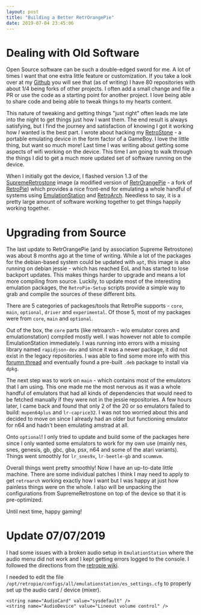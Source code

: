 ```yaml
---
layout: post
title: "Building a Better RetrOrangePie"
date: 2019-07-04 23:45:06
---
```


# Dealing with Old Software
Open Source software can be such a double-edged sword for me. A lot of times I want that one extra little feature or customization. If you take a look over at my [Github](https://github.com/amcolash) you will see that (as of writing) I have 80 repositories with about 1/4 being forks of other projects. I often add a small change and file a PR or use the code as a starting point for another project. I love being able to share code and being able to tweak things to my hearts content.

This nature of tweaking and getting things "just right" often leads me late into the night to get things just how I want them. The end result is always satisfying, but I find the journey and satisfaction of knowing I got it working how _I_ wanted is the best part. I wrote about hacking my [RetroStone](https://www.8bcraft.com/product/retrostone/) - a portable emulating device in the form factor of a GameBoy. I love the little thing, but want so much more! Last time I was writing about getting some aspects of wifi working on the device. This time I am going to walk through the things I did to get a much more updated set of software running on the device.

When I initially got the device, I flashed version 1.3 of the [SupremeRetrostone](http://forum.8bcraft.com/viewtopic.php?t=1818) image (a modified version of [RetrOrangePie](http://retrorangepi.org) - a fork of [RetroPie](https://retropie.org.uk/)) which provides a nice front-end for emulating a whole handful of systems using [EmulationStation](https://emulationstation.org/) and [RetroArch](https://www.retroarch.com/). Needless to say, it is a pretty large amount of software working together to get things happily working together.

# Upgrading from Source
The last update to RetrOrangePie (and by association Supreme Retrostone) was about 8 months ago at the time of writing. While a lot of the packages for the debian-based system could be updated with `apt`, this image is also running on debian jessie - which has reached EoL and has started to lose backport updates. This makes things harder to upgrade and means a lot more compiling from source. Luckily, to update most of the interesting emulation packages, the `RetroPie-Setup` scripts provide a simple way to grab and compile the sources of these different bits.

There are 5 categories of packages/tools that RetroPie supports - `core`, `main`, `optional`, `driver` and `experimental`. Of those 5, most of my packages were from `core`, `main` and `optional`. 

Out of the box, the `core` parts (like retroarch - w/o emulator cores and emulationstation) compiled mostly well. I was however not able to compile EmulationStation immediately. I was running into errors with a missing library named `rapidjson-dev` and since it was a newer package, it did not exist in the legacy repositories. I was able to find some more info with this [forumn thread](https://retropie.org.uk/forum/topic/21542/rapidjson-dev-package-not-available/6) and eventually found a pre-built `.deb` package to install via `dpkg`.

The next step was to work on `main` - which contains most of the emulators that I am using. This one made me the most nervous as it was a whole handful of emulators that had all kinds of dependencies that would need to be fetched manually if they were not in the jessie repositories. A few hours later, I came back and found that only 2 of the 20 or so emulators failed to build: `mupen64plus` and `lr-caprice32`. I was not too worried about this and decided to move on since I already had an older but functioning emulator for n64 and hadn't been emulating amstrad at all.

Onto `optional`! I only tried to update and build some of the packages here since I only wanted some emulators to work for my own use (mainly nes, snes, genesis, gb, gbc, gba, psx, n64 and some of the atari variants). Things went smoothly for `lr_snes9x`, `lr-beetle-gb` and `scummvm`.

Overall things went pretty smoothly! Now I have an up-to-date little machine. There are some individual patches I think I may need to apply to get `retroarch` working exactly how I want but I was happy at just how painless things were on the whole. I also will be unpacking the configurations from SupremeRetrostone on top of the device so that it is pre-optimized.

Until next time, happy gaming!

# Update 07/07/2019
I had some issues with a broken audio setup in `EmulationStation` where the audio menu did not work and I kept getting errors logged to the console. I followed the directions from the [retropie wiki](https://github.com/RetroPie/RetroPie-Setup/wiki/Sound-Issues).

I needed to edit the file `/opt/retropie/configs/all/emulationstation/es_settings.cfg` to properly set up the audio card / device (mixer).
```
<string name="AudioCard" value="sysdefault" />
<string name="AudioDevice" value="Lineout volume control" />
```
